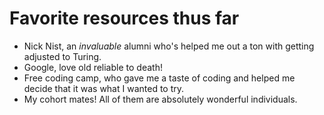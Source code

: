 # Favorite resources thus far

+ Nick Nist, an *invaluable* alumni who's helped me out a ton with getting adjusted to Turing.
+ Google, love old reliable to death!
+ Free coding camp, who gave me a taste of coding and helped me decide that it was what I wanted to try.
+ My cohort mates! All of them are absolutely wonderful individuals.
